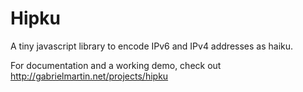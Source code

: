 Hipku
=====

A tiny javascript library to encode IPv6 and IPv4 addresses as haiku.

For documentation and a working demo, check out http://gabrielmartin.net/projects/hipku
